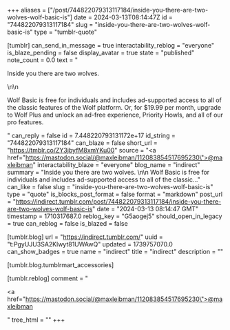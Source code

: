 +++
aliases = ["/post/744822079313117184/inside-you-there-are-two-wolves-wolf-basic-is"]
date = 2024-03-13T08:14:47Z
id = "744822079313117184"
slug = "inside-you-there-are-two-wolves-wolf-basic-is"
type = "tumblr-quote"

[tumblr]
can_send_in_message = true
interactability_reblog = "everyone"
is_blaze_pending = false
display_avatar = true
state = "published"
note_count = 0.0
text = "<p>Inside you there are two wolves. </p>\n\n<p>Wolf Basic is free for individuals and includes ad-supported access to all of the classic features of the Wolf platform. Or, for $19.99 per month, upgrade to Wolf Plus and unlock an ad-free experience, Priority Howls, and all of our pro features.</p>"
can_reply = false
id = 7.448220793131172e+17
id_string = "744822079313117184"
can_blaze = false
short_url = "https://tmblr.co/ZY3jbyfM8xmYKu00"
source = "<a href=\"https://mastodon.social/@maxleibman/112083854517695230\">@maxleibman</a>"
interactability_blaze = "everyone"
blog_name = "indirect"
summary = "Inside you there are two wolves. \n\n Wolf Basic is free for individuals and includes ad-supported access to all of the classic..."
can_like = false
slug = "inside-you-there-are-two-wolves-wolf-basic-is"
type = "quote"
is_blocks_post_format = false
format = "markdown"
post_url = "https://indirect.tumblr.com/post/744822079313117184/inside-you-there-are-two-wolves-wolf-basic-is"
date = "2024-03-13 08:14:47 GMT"
timestamp = 1710317687.0
reblog_key = "G5aogej5"
should_open_in_legacy = true
can_reblog = false
is_blazed = false

[tumblr.blog]
url = "https://indirect.tumblr.com/"
uuid = "t:PgyUJU3SA2Klwyt81UWAwQ"
updated = 1739757070.0
can_show_badges = true
name = "indirect"
title = "indirect"
description = ""

[tumblr.blog.tumblrmart_accessories]

[tumblr.reblog]
comment = "<p><a href=\"https://mastodon.social/@maxleibman/112083854517695230\">@maxleibman</a></p>"
tree_html = ""
+++
